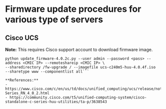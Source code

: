 # Firmware update procedures for various type of servers

## Cisco UCS

**Note:** This requires Cisco support account to download firmware image.

``` http_proxy= https_proxy= \
python update_firmware-4.0.2c.py --user admin --password <pass> --address <CMIC IP> --remoteshareip <CMIC IP> \
--sharedirectory /fw-upgrade / --imagefile ucs-c240m5-huu-4.0.4f.iso  --sharetype www --componentlist all```

**References:**
- https://www.cisco.com/c/en/us/td/docs/unified_computing/ucs/release/notes/b_UCS_C-Series_RN_4_0_2.html
- https://community.cisco.com/t5/unified-computing-system/cisco-standalone-c-series-huu-utilities/ta-p/3638543
